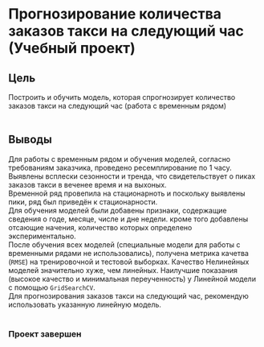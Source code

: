 # Прогнозирование количества заказов такси на следующий час (Учебный проект)
## Цель
Построить и обучить модель, которая спрогнозирует количество заказов такси на следующий час (работа с временным рядом)<br>
<br>
## Выводы
Для работы с временным рядом и обучения моделей, согласно требованиям заказчика, проведено ресемплирование по 1 часу. Выявлены всплески сезонности и тренда, что свидетельствует о пиках заказов такси в веченее время и на выхоных.<br>
Временной ряд провепила на стационарноть и поскольку выявлены пики, ряд был приведён к стационарности.<br>
Для обучения моделей были добавены признаки, содержащие сведения о годе, месяце, числе и дне недели. кроме того добавлены отсающие начения, количество которых определено экспериментально.<br>
После обучения всех моделей (специальные модели для работы с временными рядами не использовались), получена метрика качетва (`RMSE`) на тренировочной и тестовой выборках. Качество Нелинейных моделей значительно хуже, чем линейных. Наилучшие показания (высокое качество и минимальная переученность) у Линейной модели с помощью `GridSearchCV`.<br>
Для прогнозирования заказов такси на следующий час, рекомендую использовать указанную линейную модель.<br>
<br>
### Проект завершен
